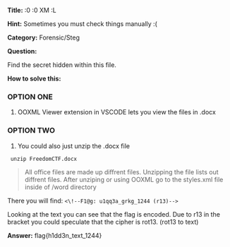 **Title:** :0 :0 XM :L

**Hint:** Sometimes you must check things manually :(

**Category:** Forensic/Steg

**Question:**

Find the secret hidden within this file.


**How to solve this:**
### OPTION ONE
1. OOXML Viewer extension in VSCODE lets you view the files in .docx

### OPTION TWO
1. You could also just unzip the .docx file
``` 
 unzip FreedomCTF.docx
```

> All office files are made up diffrent files. Unzipping the file lists out diffrent files. After unziping or using OOXML go to the styles.xml file inside of /word directory

There you will find:
`<\!--F1@g: u1qq3a_grkg_1244 (r13)-->`

Looking at the text you can see that the flag is encoded. Due to r13 in the bracket you could speculate that the cipher is rot13. (rot13 to text)

**Answer:**
flag{h1dd3n_text_1244}


